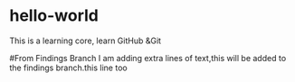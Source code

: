 # hello-world
This is a learning core, learn GitHub &amp;Git

#From Findings Branch 
I am adding extra lines of text,this will be added to the findings branch.this line too
